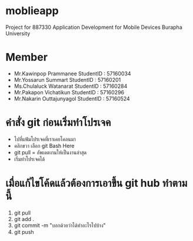# moblieapp
Project for 887330 Application Development for Mobile Devices
Burapha University
# Member
- Mr.Kawinpop Prammanee     StudentID : 57160034
- Mr.Yossarun Summart       StudentID : 57160201
- Ms.Chulaluck Watanarat    StudentID : 57160284
- Mr.Pakapon Vichatikun     StudentID : 57160296
- Mr.Nakarin Outtajunyagol  StudentID : 57160524

# คำสั่ง git ก่อนเริ่มทำโปรเจค
- ไปที่แฟ้มโปรเจคที่เราเคยโคลนมา
- คลิกขวา เลือก git Bash Here
- git pull  = อัพเดตงานให้เป็นงานล่าสุด
- เริ่มทำโปรเจคได้

# เมื่อแก้ไขโค้ดแล้วต้องการเอาขึ้น git hub ทำตามนี้
1. git pull
2. git add .
3. git commit -m "บอกด้วยว่าได้ทำอะไรไปบ้าง"
4. git push 
